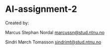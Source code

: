 # AI-assignment-2

Created by:

Marcus Stephan Nordal
marcussn@stud.ntnu.no

Sindri Mørch Tomasson
sindrimt@stud.ntnu.no

